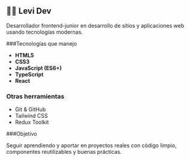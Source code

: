 ## 👨‍💻 Levi Dev

Desarrollador frontend-junior en desarrollo de sitios y aplicaciones web usando tecnologías modernas.

###Tecnologías que manejo

- **HTML5**
- **CSS3**
- **JavaScript (ES6+)**
- **TypeScript**
- **React**

### Otras herramientas

- Git & GitHub
- Tailwind CSS
- Redux Toolkit

###Objetivo

Seguir aprendiendo y aportar en proyectos reales con código limpio, componentes reutilizables y buenas prácticas.
